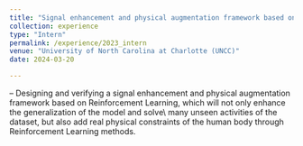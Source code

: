 ```yaml
---
title: "Signal enhancement and physical augmentation framework based on Reinforcement Learning"
collection: experience
type: "Intern"
permalink: /experience/2023_intern
venue: "University of North Carolina at Charlotte (UNCC)"
date: 2024-03-20

---
```


– Designing and verifying a signal enhancement and physical augmentation framework based on Reinforcement Learning, which will not only enhance the generalization of the model and solve\ many unseen activities of the dataset, but also add real physical constraints of the human body through Reinforcement Learning methods.

